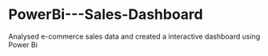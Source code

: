 # PowerBi---Sales-Dashboard
Analysed e-commerce sales data and created a interactive dashboard using Power Bi
